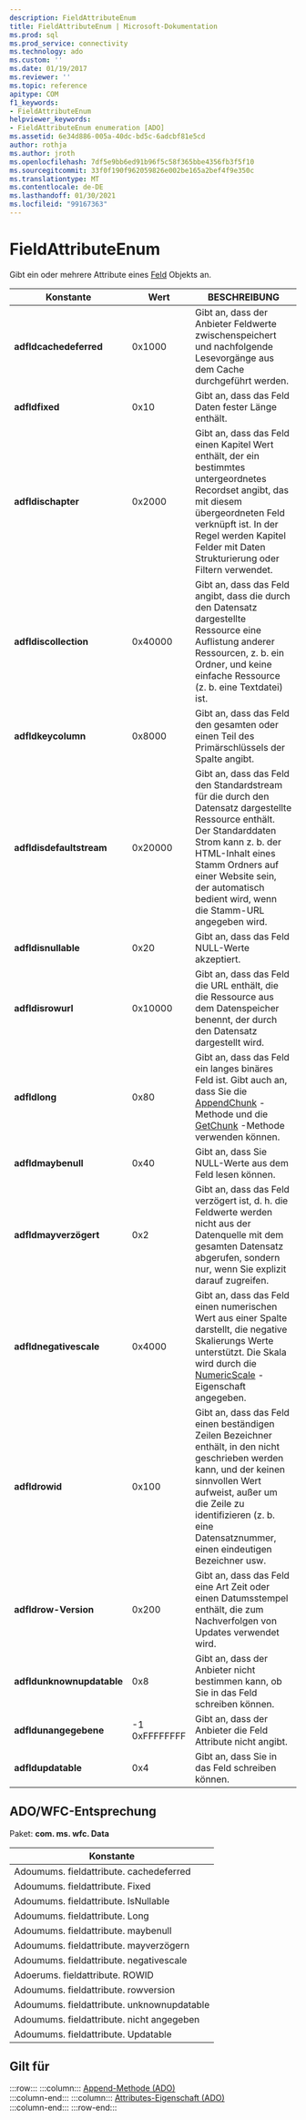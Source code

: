 ```yaml
---
description: FieldAttributeEnum
title: FieldAttributeEnum | Microsoft-Dokumentation
ms.prod: sql
ms.prod_service: connectivity
ms.technology: ado
ms.custom: ''
ms.date: 01/19/2017
ms.reviewer: ''
ms.topic: reference
apitype: COM
f1_keywords:
- FieldAttributeEnum
helpviewer_keywords:
- FieldAttributeEnum enumeration [ADO]
ms.assetid: 6e34d886-005a-40dc-bd5c-6adcbf81e5cd
author: rothja
ms.author: jroth
ms.openlocfilehash: 7df5e9bb6ed91b96f5c58f365bbe4356fb3f5f10
ms.sourcegitcommit: 33f0f190f962059826e002be165a2bef4f9e350c
ms.translationtype: MT
ms.contentlocale: de-DE
ms.lasthandoff: 01/30/2021
ms.locfileid: "99167363"
---
```

# <a name="fieldattributeenum"></a>FieldAttributeEnum
Gibt ein oder mehrere Attribute eines [Feld](../../../ado/reference/ado-api/field-object.md) Objekts an.  
  
|Konstante|Wert|BESCHREIBUNG|  
|--------------|-----------|-----------------|  
|**adfldcachedeferred**|0x1000|Gibt an, dass der Anbieter Feldwerte zwischenspeichert und nachfolgende Lesevorgänge aus dem Cache durchgeführt werden.|  
|**adfldfixed**|0x10|Gibt an, dass das Feld Daten fester Länge enthält.|  
|**adfldischapter**|0x2000|Gibt an, dass das Feld einen Kapitel Wert enthält, der ein bestimmtes untergeordnetes Recordset angibt, das mit diesem übergeordneten Feld verknüpft ist. In der Regel werden Kapitel Felder mit Daten Strukturierung oder Filtern verwendet.|  
|**adfldiscollection**|0x40000|Gibt an, dass das Feld angibt, dass die durch den Datensatz dargestellte Ressource eine Auflistung anderer Ressourcen, z. b. ein Ordner, und keine einfache Ressource (z. b. eine Textdatei) ist.|  
|**adfldkeycolumn**|0x8000|Gibt an, dass das Feld den gesamten oder einen Teil des Primärschlüssels der Spalte angibt.|  
|**adfldisdefaultstream**|0x20000|Gibt an, dass das Feld den Standardstream für die durch den Datensatz dargestellte Ressource enthält. Der Standarddaten Strom kann z. b. der HTML-Inhalt eines Stamm Ordners auf einer Website sein, der automatisch bedient wird, wenn die Stamm-URL angegeben wird.|  
|**adfldisnullable**|0x20|Gibt an, dass das Feld NULL-Werte akzeptiert.|  
|**adfldisrowurl**|0x10000|Gibt an, dass das Feld die URL enthält, die die Ressource aus dem Datenspeicher benennt, der durch den Datensatz dargestellt wird.|  
|**adfldlong**|0x80|Gibt an, dass das Feld ein langes binäres Feld ist. Gibt auch an, dass Sie die [AppendChunk](../../../ado/reference/ado-api/appendchunk-method-ado.md) -Methode und die [GetChunk](../../../ado/reference/ado-api/getchunk-method-ado.md) -Methode verwenden können.|  
|**adfldmaybenull**|0x40|Gibt an, dass Sie NULL-Werte aus dem Feld lesen können.|  
|**adfldmayverzögert**|0x2|Gibt an, dass das Feld verzögert ist, d. h. die Feldwerte werden nicht aus der Datenquelle mit dem gesamten Datensatz abgerufen, sondern nur, wenn Sie explizit darauf zugreifen.|  
|**adfldnegativescale**|0x4000|Gibt an, dass das Feld einen numerischen Wert aus einer Spalte darstellt, die negative Skalierungs Werte unterstützt. Die Skala wird durch die [NumericScale](../../../ado/reference/ado-api/numericscale-property-ado.md) -Eigenschaft angegeben.|  
|**adfldrowid**|0x100|Gibt an, dass das Feld einen beständigen Zeilen Bezeichner enthält, in den nicht geschrieben werden kann, und der keinen sinnvollen Wert aufweist, außer um die Zeile zu identifizieren (z. b. eine Datensatznummer, einen eindeutigen Bezeichner usw.|  
|**adfldrow-Version**|0x200|Gibt an, dass das Feld eine Art Zeit oder einen Datumsstempel enthält, die zum Nachverfolgen von Updates verwendet wird.|  
|**adfldunknownupdatable**|0x8|Gibt an, dass der Anbieter nicht bestimmen kann, ob Sie in das Feld schreiben können.|  
|**adfldunangegebene**|-1 0xFFFFFFFF|Gibt an, dass der Anbieter die Feld Attribute nicht angibt.|  
|**adfldupdatable**|0x4|Gibt an, dass Sie in das Feld schreiben können.|  
  
## <a name="adowfc-equivalent"></a>ADO/WFC-Entsprechung  
 Paket: **com. ms. wfc. Data**  
  
|Konstante|  
|--------------|  
|Adoumums. fieldattribute. cachedeferred|  
|Adoumums. fieldattribute. Fixed|  
|Adoumums. fieldattribute. IsNullable|  
|Adoumums. fieldattribute. Long|  
|Adoumums. fieldattribute. maybenull|  
|Adoumums. fieldattribute. mayverzögern|  
|Adoumums. fieldattribute. negativescale|  
|Adoerums. fieldattribute. ROWID|  
|Adoumums. fieldattribute. rowversion|  
|Adoumums. fieldattribute. unknownupdatable|  
|Adoumums. fieldattribute. nicht angegeben|  
|Adoumums. fieldattribute. Updatable|  
  
## <a name="applies-to"></a>Gilt für  

:::row:::
    :::column:::
        [Append-Methode (ADO)](../../../ado/reference/ado-api/append-method-ado.md)  
    :::column-end:::
    :::column:::
        [Attributes-Eigenschaft (ADO)](../../../ado/reference/ado-api/attributes-property-ado.md)  
    :::column-end:::
:::row-end:::
